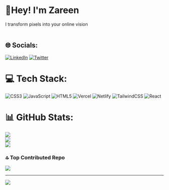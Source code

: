 # 💫Hey! I'm Zareen
I transform pixels into your online vision
<br><br>


## 🌐 Socials:
[![LinkedIn](https://img.shields.io/badge/LinkedIn-%230077B5.svg?logo=linkedin&logoColor=white)](https://linkedin.com/in/https://www.linkedin.com/in/zareen-fatima-476110244/) [![Twitter](https://img.shields.io/badge/Twitter-%231DA1F2.svg?logo=Twitter&logoColor=white)](https://twitter.com/https://twitter.com/ZareenFatima01) 

# 💻 Tech Stack:
![CSS3](https://img.shields.io/badge/css3-%231572B6.svg?style=for-the-badge&logo=css3&logoColor=white) ![JavaScript](https://img.shields.io/badge/javascript-%23323330.svg?style=for-the-badge&logo=javascript&logoColor=%23F7DF1E) ![HTML5](https://img.shields.io/badge/html5-%23E34F26.svg?style=for-the-badge&logo=html5&logoColor=white) ![Vercel](https://img.shields.io/badge/vercel-%23000000.svg?style=for-the-badge&logo=vercel&logoColor=white) ![Netlify](https://img.shields.io/badge/netlify-%23000000.svg?style=for-the-badge&logo=netlify&logoColor=#00C7B7) ![TailwindCSS](https://img.shields.io/badge/tailwindcss-%2338B2AC.svg?style=for-the-badge&logo=tailwind-css&logoColor=white) ![React](https://img.shields.io/badge/react-%2320232a.svg?style=for-the-badge&logo=react&logoColor=%2361DAFB)
# 📊 GitHub Stats:
![](https://github-readme-stats.vercel.app/api?username=zareenf01&theme=dark&hide_border=false&include_all_commits=false&count_private=false)<br/>
![](https://github-readme-streak-stats.herokuapp.com/?user=zareenf01&theme=dark&hide_border=false)<br/>
![](https://github-readme-stats.vercel.app/api/top-langs/?username=zareenf01&theme=dark&hide_border=false&include_all_commits=false&count_private=false&layout=compact)


### 🔝 Top Contributed Repo
![](https://github-contributor-stats.vercel.app/api?username=zareenf01&limit=5&theme=dark&combine_all_yearly_contributions=true)

---
[![](https://visitcount.itsvg.in/api?id=zareenf01&icon=0&color=0)](https://visitcount.itsvg.in)

<!-- Proudly created with GPRM ( https://gprm.itsvg.in ) -->
